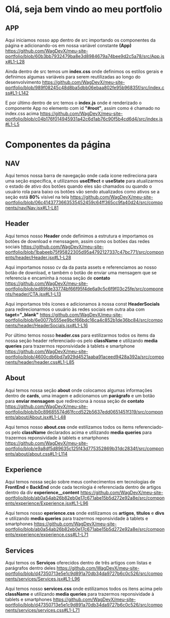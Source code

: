 # Olá, seja bem vindo ao meu portfolio
## APP
Aqui iniciamos nosso app dentro de src importando os componentes da página e adicionando-os em nossa variável constante <b>(App)</b>
https://github.com/WagDevX/meu-site-portfolio/blob/60b3bb7932479ba8e3d8984679a74bee9d2c5a78/src/App.jsx#L1-L28

Ainda dentro de src temos um <b>index.css</b> onde definimos os estilos gerais e definimos algumas variáveis para serem reutilizadas ao longo do desenvolvimento
https://github.com/WagDevX/meu-site-portfolio/blob/989f08245c48d8ba5dbb06ebaa802fe95b96835f/src/index.css#L1-L142

E por último dentro de src temos o <b>index.js</b> onde é renderizado o componente App no elemento com id <b>"#root"</b>, assim como é chamado no index.css acima
https://github.com/WagDevX/meu-site-portfolio/blob/c04b176f014945931a42c6d1ab76c90f5b4cd6d4/src/index.js#L1-L5

# Componentes da página
## NAV
Aqui temos nossa barra de navegação onde cada icone redireciona para uma seção específica, e utilizamos <b>useEffect</b> e <b>useState</b> para atualizarmos o estado de ativo dos botões quando eles são chamados ou quando o usuário rola para baixo os botões vão sendo atualizados como ativos se a seção está <b>80%</b> visível na tela
https://github.com/WagDevX/meu-site-portfolio/blob/06c4143773663535452459c64ff365cc9fa40d24/src/components/nav/Nav.jsx#L1-L81

## Header
Aqui temos nosso <b>Header</b> onde definimos a estrutura e importamos os botões de download e menssagem, assim como os botões das redes sociais
https://github.com/WagDevX/meu-site-portfolio/blob/1babeeb75f95822305d95a4792127337c47bc771/src/components/header/Header.jsx#L1-L28

Aqui importamos nosso cv da da pasta assets e referenciamos ao nosso botão de download, e também o botão de enviar uma mensagem que se referencia e encaminha à nossa seção de <b>contato</b>
https://github.com/WagDevX/meu-site-portfolio/blob/ed89fde33774bf66f95f4de6a9c5c6f9f03c25fe/src/components/header/CTA.jsx#L1-L13

Aqui importamos três ícones e adicionamos à nossa const <b>HeaderSocials</b> para redirecionarmos o usuário às redes sociais em outra aba com <b>taget="_blank"</b>
https://github.com/WagDevX/meu-site-portfolio/blob/6e0077b555ee9bcf66bdc16ca4c852b1de36bc84/src/components/header/HeaderSocials.jsx#L1-L16

Por último temos nosso <b>header.css</b> para estilizarmos todos os items da nossa seção header referenciado-os pelo <b>className</b> e utilizando <b>media queries</b> para trazermos reponsividade à tablets e smartphone
https://github.com/WagDevX/meu-site-portfolio/blob/4600cdb6bd7a929d4521aaba91aceed9428a392a/src/components/header/header.css#L1-L85


## About 
Aqui temos nossa seção <b>about</b> onde colocamos algumas informações dentro de <b>cards</b>, uma imagem e adicionamos um <b>parágrafo</b> e um botão para <b>enviar mensagem</b> que redireciona à nossa seção de <b>contato</b>
https://github.com/WagDevX/meu-site-portfolio/blob/b0c89685574d61fccd522b5637edd0651451f319/src/components/about/About.jsx#L1-L48

Aqui temos nosso <b>about.css</b> onde estilizamos todos os items referenciado-os pelo <b>className</b> declarados acima e utilizando <b>media queries</b> para trazermos reponsividade à tablets e smartphones
https://github.com/WagDevX/meu-site-portfolio/blob/e9a8df5d89635c125f43d775352869b31dc2834f/src/components/about/about.css#L1-L114

## Experience 
Aqui temos nossa seção sobre meus conhecimentos em tecnologias de <b>FrontEnd</b> e <b>BackEnd</b> onde cada tecnlogia é referenciada dentro de artigos dentro da div <b>experience__content</b>
https://github.com/WagDevX/meu-site-portfolio/blob/ab0a54ab26b82eb0e17c671abe15b5d272e92a8e/src/components/experience/Experience.jsx#L1-L96
  
Aqui temos nosso <b>eperience.css</b> onde estilizamos os <b>artigos</b>, <b>títulos</b> e <b>divs</b> e utilizando <b>media queries</b> para trazermos reponsividade à tablets e smartphones
https://github.com/WagDevX/meu-site-portfolio/blob/ab0a54ab26b82eb0e17c671abe15b5d272e92a8e/src/components/experience/experience.css#L1-L71

## Services
Aqui temos os <b>Serviços</b> oferecidos dentro de três artigos com listas e parágrafos dentro deles
https://github.com/WagDevX/meu-site-portfolio/blob/d47350713e5e1c9d891a70db34da9727b6c0c526/src/components/services/Services.jsx#L1-L96

Aqui temos nosso <b>services.css</b> onde estilizamos todos os itens acima pelo <b>className</b> e utilizando <b>media queries</b> para trazermos reponsividade à tablets e smartphones
https://github.com/WagDevX/meu-site-portfolio/blob/d47350713e5e1c9d891a70db34da9727b6c0c526/src/components/services/services.css#L1-L71
